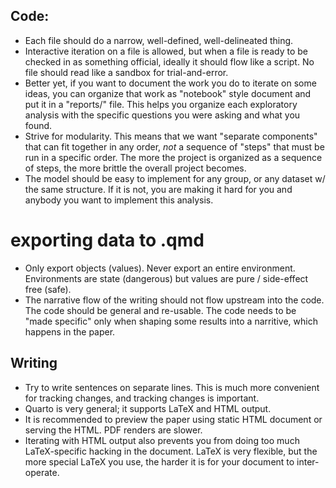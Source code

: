 ## Code:

- Each file should do a narrow, well-defined, well-delineated thing.
- Interactive iteration on a file is allowed, but when a file is ready to be checked in as something official, ideally it should flow like a script.
  No file should read like a sandbox for trial-and-error.
- Better yet, if you want to document the work you do to iterate on some ideas, you can organize that work as "notebook" style document and put it in a "reports/" file.
  This helps you organize each exploratory analysis with the specific questions you were asking and what you found.
- Strive for modularity.
  This means that we want "separate components" that can fit together in any order, _not_ a sequence of "steps" that must be run in a specific order.
  The more the project is organized as a sequence of steps, the more brittle the overall project becomes.
- The model should be easy to implement for any group, or any dataset w/ the same structure.
  If it is not, you are making it hard for you and anybody you want to implement this analysis.


# exporting data to .qmd

- Only export objects (values).
  Never export an entire environment.
  Environments are state (dangerous) but values are pure / side-effect free (safe).
- The narrative flow of the writing should not flow upstream into the code.
  The code should be general and re-usable.
  The code needs to be "made specific" only when shaping some results into a narritive, which happens in the paper.


## Writing

- Try to write sentences on separate lines.
  This is much more convenient for tracking changes, and tracking changes is important.
- Quarto is very general; it supports LaTeX and HTML output.
- It is recommended to preview the paper using static HTML document or serving the HTML.
  PDF renders are slower.
- Iterating with HTML output also prevents you from doing too much LaTeX-specific hacking in the document.
  LaTeX is very flexible, but the more special LaTeX you use, the harder it is for your document to inter-operate.


